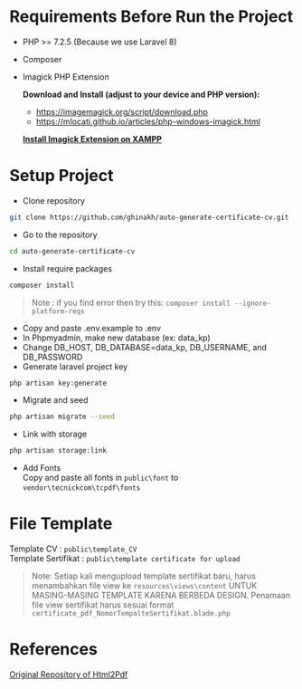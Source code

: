 # Requirements Before Run the Project

- PHP >= 7.2.5 (Because we use Laravel 8)
- Composer
- Imagick PHP Extension

    **Download and Install (adjust to your device and PHP version):**
    - https://imagemagick.org/script/download.php
    - https://mlocati.github.io/articles/php-windows-imagick.html

    **[Install Imagick Extension on XAMPP](https://www.youtube.com/watch?v=ffjnDylKuz0&t=80s)**


# Setup Project
- Clone repository
```sh
git clone https://github.com/ghinakh/auto-generate-certificate-cv.git
```
- Go to the repository
```sh
cd auto-generate-certificate-cv
```
- Install require packages
```sh
composer install
```
> Note : if you find error then try this: 
    ```
    composer install --ignore-platform-reqs
    ```
- Copy and paste .env.example to .env
- In Phpmyadmin, make new database (ex: data_kp)
- Change DB_HOST, DB_DATABASE=data_kp, DB_USERNAME, and DB_PASSWORD 
- Generate laravel project key
```sh
php artisan key:generate
```
- Migrate and seed
```sh
php artisan migrate --seed
```
- Link with storage
```sh
php artisan storage:link
```
- Add Fonts <br>
Copy and paste all fonts in `public\font` to `vendor\tecnickcom\tcpdf\fonts`

# File Template

Template CV : `public\template_CV` <br>
Template Sertifikat : `public\template certificate for upload`

> Note: Setiap kali mengupload template sertifikat baru, harus menambahkan file view ke `resources\views\content` UNTUK MASING-MASING TEMPLATE KARENA BERBEDA DESIGN. Penamaan file view sertifikat harus sesuai format `certificate_pdf_NomorTempalteSertifikat.blade.php`

# References 
[Original Repository of Html2Pdf](https://github.com/spipu/html2pdf)
